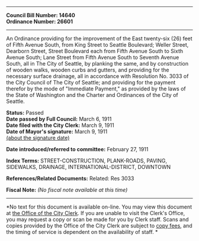* * * * *  
  
**Council Bill Number: [](#h0)[](#h2)14640**   
**Ordinance Number: 26601**  
  
* * * * *  
  
An Ordinance providing for the improvement of the East twenty-six (26) feet of Fifth Avenue South, from King Street to Seattle Boulevard; Weller Street, Dearborn Street, Street Boulevard each from Fifth Avenue South to Sixth Avenue South; Lane Street from Fifth Avenue South to Seventh Avenue South, all in The City of Seattle, by planking the same, and by construction of wooden walks, wooden curbs and gutters, and providing for the necessary surface drainage, all in accordance with Resolution No. 3033 of the City Council of The City of Seattle; and providing for the payment therefor by the mode of "Immediate Payment," as provided by the laws of the State of Washington and the Charter and Ordinances of the City of Seattle.  
  
**Status:** Passed   
**Date passed by Full Council:** March 6, 1911   
**Date filed with the City Clerk:** March 9, 1911   
**Date of Mayor's signature:** March 9, 1911   
[(about the signature date)](/~public/approvaldate.htm)   
  
  
**Date introduced/referred to committee:** February 27, 1911   
  
**Index Terms:** STREET-CONSTRUCTION, PLANK-ROADS, PAVING, SIDEWALKS, DRAINAGE, INTERNATIONAL-DISTRICT, DOWNTOWN  
  
**References/Related Documents:** Related: Res 3033  
  
**Fiscal Note:** *(No fiscal note available at this time)*  
  
* * * * *  
  
*No text for this document is available on-line. You may view this document at [the Office of the City Clerk](http://www.seattle.gov/leg/clerk/contactUs.htm). If you are unable to visit the Clerk's Office, you may request a copy or scan be made for you by Clerk staff. Scans and copies provided by the Office of the City Clerk are subject to [copy fees](http://clerk.seattle.gov/~public/clerkfees.htm), and the timing of service is dependent on the availability of staff. *  
  
  
